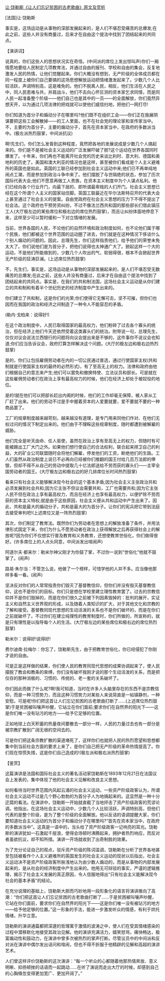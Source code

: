 [让·饶勒斯《让人们忘记贫困的古老歌曲》原文及赏析](https://www.vrrw.net/wx/14558.html)

[法国]让·饶勒斯

事实是，这场运动是从事物的深部发展起来的，是人们不堪忍受痛苦的总爆发;在此之前，这些人并没有商量过，后来才在自由这个提法中找到了团结起来的共同点。

【演讲词】

说真的，你们这些人的思想状况实在奇怪。(中间派的席位上发出惊叫声)你们一厢情愿地要给人民制定几项教育法，并通过自由的报刊、学校和自由的集会，反复地激发人民的热情，让他们觉醒起来。你们大概没有想到，无产阶级的全体成员都在同一程度上被你们自己要搞的这场思想解放运动把情绪激发起来了。少数几个人比较活跃，声调特别高，这是难免的。他们不脱离人民，相反，他们生活在人民之中，同人民患难与共，并肩战斗，他们不去向心怀叵测的资本家乞求同情，而是同人民一起准备整个阶级——他们自己也是其中的一员——的全面解放，你们竟然异想天开，以为通过几项法律的把戏就可以使他们威信扫地，把他们一网打尽!

你们知道为首分子和煽动分子在哪里吗?他们既不在组织工会——你们正在施展阴谋要把这些工会解散掉——的工人里面，也不在社会党的理论家和宣传家当中。不，主要的为首分子，主要的煽动分子，首先在资本家当中，在政府的多数派当中。(极左派热烈鼓掌，中间派抗议)

啊!先生们，你们怎么发昏到这种程度，竟然把各地的发展说成是少数几个人搞起来的。你们是不是被社会主义运动的广泛发展吓破了胆?这个运动在世界各国同时爆发了。十年来，你们再也不能离开社会党的历史来谈比利时、意大利、德国和奥地利的历史了。美国和澳大利亚的情况也是这样，甚至被你们看成是个人主义避难所的英国也是如此。英国的工联已经参加到社会主义运动中来;他们已不再单纯地闹点工潮，而是参加到政治斗争中来了。他们摆脱了与世隔绝的状态，参加了历次国际代表大会;他们不愿意再做工人贵族，在资本主义制度中为个人谋点私利。他们已经向各个行业开门，向最下层的、即所谓最卑贱的人们开门。社会主义思想已经在这个所谓个人主义的国家站住脚。英国工联最近在毕尔法斯特召开的代表大会上甚至通过了社会主义的提案。自由党政府在社会主义思想的压力下不得不提出了社会法。这个政府也干预劳资纠纷，不过不像法兰西共和国的那些部长们借此镇压工人(大厅极左边的某些席位和极右边的席位热烈鼓掌)，而且让纠纷体面地停息下来，这样至少可以暂时缓和一下对立情绪的发展。

当前，世界各国的人民，不论他们的自然环境和政治制度如何，也不论他们属于哪个民族，他们都被这个世界范围的运动圈了进去，你们就是在这种情况下侈谈什么个别人煽动的问题的。因此，总理先生，你们这样指责他们，给予他们的荣誉未免太大了。你们说他们是为首分子，把他们说得也太神通广大了。掀起这样一个大的运动，不是他们所能做到的，少数几个人吹出的气，软弱得很，根本不会掀起世界无产阶级的狂涛巨澜。(上述席位热烈鼓掌)

不，先生们，事实是，这场运动是从事物的深部发展起来的，是人们不堪忍受无数痛苦的总爆发;在此之前，这些人并没有商量过，后来才在自由这个提法中找到了团结起来的共同点。事实是，在我们的共和制法国，这场社会主义运动是从你们建立的共和制和有着半个世纪历史的经济制度中产生出来的。

你们建立了共和制，这是你们的光荣;你们使得它无懈可击，坚不可摧，但你们也因而在我国的政治和经济之间制造了一种令人不能容忍的矛盾。

(勒内·戈柏来：说得好!)



在这个政治制度中，人民已取得国家的最高权力，他们粉碎了过去各个寡头的统治，但在经济上他们今天还依然受着这类寡头们的统治。附带说一句，总理先生，仅仅对议会说法兰西银行的问题将向议会提出来是不够的，这件事你不说议会也知道;你们应当告诉议会，政府打算怎样解决这个问题。(大厅的极左边和极右边热烈鼓掌)

是的，你们让包括雇佣劳动者在内的一切公民通过普选，通过行使国家主权(共和制就是行使国家主权的最终的必然形式)，有了至高无上的权力。法律和政府由他们根据自己的意志来产生;他们可以罢免和撤换特使、立法议员和部长。可是就在这些雇佣劳动者们在政治上享有最高权力的时候，他们在经济上却处于被奴役的地位。

是的!就在他们可以把部长赶出内阁的时候，他们的工作却毫无保障，被人家从工厂赶了出来。他们的劳动不过是手中握着资本的人爱要就要，爱不要就不要的一种商品罢了。

工厂的规章制度越来越苛刻，越来越没有道理，是专门用来同他们作对、在他们无权过问的情况下制定出来的。他们由于不理睬这些规章制度，随时都遭到被解雇的威胁。

他们完全是听天由命、任人驱使，虽然在政治上享有至高无上的权力，但随时有可能被踢出工厂大门之外。如果他们想行使自己的合法权利，联合起来捍卫自己的利益，大的矿业公司联盟随时会将他们解雇，停发他们的工资，断绝他们的生路。工人们虽然从政治制度上说已不必再向已经被你们推翻的国王付给几百万法郎的俸银，但却不得不从自己的劳动中提取几十亿法郎送给不劳而获的寡头们——主宰全国劳动者的国王。(大厅极左边和极右边的好几排席位长时间热烈鼓掌)

看来只有社会主义能够解决现今社会的这个基本矛盾;因为社会主义主张政治共和必须发展到社会共和;因为它主张不但议会需要共和，工厂也需要共和;因为它主张人民不但在政治上享有最高权力，而且在经济上也享有最高权力，以便铲除不劳而获的资本主义特权;就是由于这些原因，社会主义便从共和运动中产生出来了。因此，共和是最大的煽动分子，共和是最大的为首分子。让你们的宪兵把它带到法庭去接受审判吧!(上述席位又是一阵热烈鼓掌)

其次，你们制定了教育法。既然你们为劳动者在思想上的解放准备了条件，并用法律形式固定下来，你们为什么不愿劳动者在政治上获得解放之后再获得社会上的解放呢?因为你们不仅想实行普及教育和义务教育，还想使教育世俗化，你们做得很好。(许多席位上的人点头同意，中间派发出喧闹声)

阿道尔夫·都来尔：勒米尔神父刚才为你鼓了掌，不过你一说到“世俗化”他就不鼓掌了。(闹声)

路易·朱尔当：不管怎么说，他做了一个榜样，可惜学他的人并不多。应当像他那样多看一看。(闹声)

坚决反对你们的人常常指责你们毁灭了基督教信仰，但你们并没有毁灭基督教信仰，这也不是你们的目标。你们只是想在学校里建立理性教育罢了。过去的宗教信仰并不是你们毁掉的，而是在你们很久之前被下列因素毁掉的：批判的展开，实证主义和自然主义世界观的形成，以及随着人类知识的扩大，对于其他文化和宗教的了解和接受。基督教同现代思想的生动活泼的关系也不是你们破坏的，而是在你们之前就破坏了。不过你们在建立纯理性的教育制度时，你们所做的，所宣称的，就是只有理性是以指导每个人的生活。(大厅极左边的某些席位和极右边的席位热烈鼓掌)

勒米尔：说得好!说得好!

费尔迪南·拉梅尔：你忘了，饶勒斯先生，由于把教育世俗化，你已经侵犯了你刚才说的自由。

可是正是这样做的结果，你们使人民的教育同现代思想的成果协调起来了，使人民摆脱了教会和教条的束缚，你们没有破坏我刚才说的那个生动活泼的关系，而是把仅存的那种消极的、习惯的、传统的、老一套的关系破坏了。

你们因此而做了什么呢?啊!我可知道，当时在许多人头脑里存在的东西不是宗教信仰，而是一种习惯势力，而且这种习惯势力对某些人来说简直是一帖镇静剂，一种安慰。可是呢!你们把这首让人们忘记贫困的古老歌曲打断了……(上述席位热烈鼓掌)于是贫困被叫嚷声吵醒，它站立在你们面前;要求你们在自然界的阳光下——这是你们唯一没有玷污的地方——给予它足够的位置。

正如地球上白天积蓄的热量夜间要散去一部分一样，人民的力量过去也有一部分是被宗教扩散到广阔无垠的空间去的。

可是你们把这条宗教扩散的渠道堵死了，这样你们也就把人民的热烈愿望和思想都集中到当前社会方面的要求上来了，是你们自己把无产阶级的革命热情提高了。你们现在惊慌失措，这是你们自己造成的!(极左派和极右派热烈鼓掌)

【鉴赏】

这篇演讲是法国和国际社会主义的著名活动家饶勒斯在1893年12月21日在法国议会上发表的，集中体现了他的社会主义见解和改良主义思想。

如何看待当时世界范围内风起云涌的社会主义运动，一些资产阶级政客认为，所谓社会主义运动不过是几个野心勃勃的为首分子人为地搞起来的。这显然是一种十分迂腐的看法。在演讲中，饶勒斯一开始就直截了当地抨击了资产阶级政客的荒谬论调。他指出，在这场社会主义运动中，少数几个人比较活跃，声调特别高，但他们代表的是整个阶级，是为了整个阶级的全面解放。他以反诘的语调提醒大家，你们要知道社会主义运动的为首分子和煽动分子在哪里吗?“首先在资本家当中，在政府的多数派当中”。这真是一语中的，当头给了资产阶级政客一记响亮的耳光。饶勒斯的演讲犹如一石激起千层浪，使得会场顿时沸腾起来，拥护者热烈响应，而反对者虽欲抗议，却不知所措。演讲一开场就收到了出奇制胜的效果。

为了充分论证自己的观点，驳斥资产阶级的陈词滥调，饶勒斯在分析了世界各地甚至包括被看作个人主义避难所的英国发生的社会主义运动的现状以后指出，社会主义运动决不是资产阶级政客所肤浅地认为由少数人煽动的，而是从事物的内部发展起来的，是从社会的经济制度中产生出来的。他用无可辩驳的事实，严谨的逻辑推理，揭示了社会主义发展的真正原因，令人信服地得出“只有社会主义能解决现今社会的基本矛盾”的结论。

在充分说理的基础上，饶勒斯大胆而巧妙地用一段形象化的语言将演讲推向了高潮：“你们把这首让人们忘记贫困的古老歌曲打断了……于是贫困被叫嚷声吵醒，它站在你们面前，要求你们在自然界的阳光下——这是你们唯一没有被玷污的地方——给予他足够的位置。”这一形象的手法，能进一步激发听众的情感，有利于烘托情绪，升华立意。

饶勒斯的演讲通篇都把深邃的哲理寓于激情的波涛之中，使人们在受其情绪感染的过程中潜移默化地接受其政治见解。他的演讲充满活力，嬉笑怒骂，痛快畅达，极富煽动性和鼓动力，在演讲中曾多次被热烈的掌声打断。尽管议员中的中间派和反对派在演讲中偶尔发出诘问和喧闹，但也不得不折服于他精辟的见解和高超的演讲艺术。

人们曾这样评价饶勒斯的这次演讲：“每一个听众的心都随着他那热情奔放、意义明晰、抑扬顿挫的话语而一起跳动……在听了演说而走出大厅的时候，却感到自己的心胸倏忽变得更加宽广、更加开阔了。”

